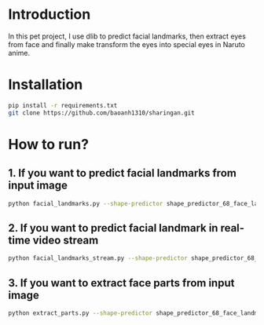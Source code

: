 # Introduction

In this pet project, I use dlib to predict facial landmarks, then extract eyes from face and finally make transform the eyes into special eyes in Naruto anime.

# Installation

```bash
pip install -r requirements.txt
git clone https://github.com/baoanh1310/sharingan.git
```

# How to run?

## 1. If you want to predict facial landmarks from input image
```bash
python facial_landmarks.py --shape-predictor shape_predictor_68_face_landmarks.dat --image images/sample.jpg
```

## 2. If you want to predict facial landmark in real-time video stream
```bash
python facial_landmarks_stream.py --shape-predictor shape_predictor_68_face_landmarks.dat
```

## 3. If you want to extract face parts from input image
```bash
python extract_parts.py --shape-predictor shape_predictor_68_face_landmarks.dat --image images/elon.jpg
```